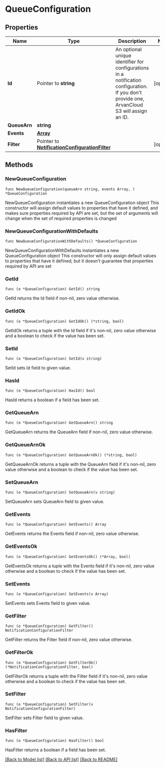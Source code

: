 # QueueConfiguration

## Properties

Name | Type | Description | Notes
------------ | ------------- | ------------- | -------------
**Id** | Pointer to **string** | An optional unique identifier for configurations in a notification configuration. If you don&#39;t provide one, ArvanCloud S3 will assign an ID. | [optional] 
**QueueArn** | **string** |  | 
**Events** | [**Array**](array.md) |  | 
**Filter** | Pointer to [**NotificationConfigurationFilter**](NotificationConfigurationFilter.md) |  | [optional] 

## Methods

### NewQueueConfiguration

`func NewQueueConfiguration(queueArn string, events Array, ) *QueueConfiguration`

NewQueueConfiguration instantiates a new QueueConfiguration object
This constructor will assign default values to properties that have it defined,
and makes sure properties required by API are set, but the set of arguments
will change when the set of required properties is changed

### NewQueueConfigurationWithDefaults

`func NewQueueConfigurationWithDefaults() *QueueConfiguration`

NewQueueConfigurationWithDefaults instantiates a new QueueConfiguration object
This constructor will only assign default values to properties that have it defined,
but it doesn't guarantee that properties required by API are set

### GetId

`func (o *QueueConfiguration) GetId() string`

GetId returns the Id field if non-nil, zero value otherwise.

### GetIdOk

`func (o *QueueConfiguration) GetIdOk() (*string, bool)`

GetIdOk returns a tuple with the Id field if it's non-nil, zero value otherwise
and a boolean to check if the value has been set.

### SetId

`func (o *QueueConfiguration) SetId(v string)`

SetId sets Id field to given value.

### HasId

`func (o *QueueConfiguration) HasId() bool`

HasId returns a boolean if a field has been set.

### GetQueueArn

`func (o *QueueConfiguration) GetQueueArn() string`

GetQueueArn returns the QueueArn field if non-nil, zero value otherwise.

### GetQueueArnOk

`func (o *QueueConfiguration) GetQueueArnOk() (*string, bool)`

GetQueueArnOk returns a tuple with the QueueArn field if it's non-nil, zero value otherwise
and a boolean to check if the value has been set.

### SetQueueArn

`func (o *QueueConfiguration) SetQueueArn(v string)`

SetQueueArn sets QueueArn field to given value.


### GetEvents

`func (o *QueueConfiguration) GetEvents() Array`

GetEvents returns the Events field if non-nil, zero value otherwise.

### GetEventsOk

`func (o *QueueConfiguration) GetEventsOk() (*Array, bool)`

GetEventsOk returns a tuple with the Events field if it's non-nil, zero value otherwise
and a boolean to check if the value has been set.

### SetEvents

`func (o *QueueConfiguration) SetEvents(v Array)`

SetEvents sets Events field to given value.


### GetFilter

`func (o *QueueConfiguration) GetFilter() NotificationConfigurationFilter`

GetFilter returns the Filter field if non-nil, zero value otherwise.

### GetFilterOk

`func (o *QueueConfiguration) GetFilterOk() (*NotificationConfigurationFilter, bool)`

GetFilterOk returns a tuple with the Filter field if it's non-nil, zero value otherwise
and a boolean to check if the value has been set.

### SetFilter

`func (o *QueueConfiguration) SetFilter(v NotificationConfigurationFilter)`

SetFilter sets Filter field to given value.

### HasFilter

`func (o *QueueConfiguration) HasFilter() bool`

HasFilter returns a boolean if a field has been set.


[[Back to Model list]](../README.md#documentation-for-models) [[Back to API list]](../README.md#documentation-for-api-endpoints) [[Back to README]](../README.md)


